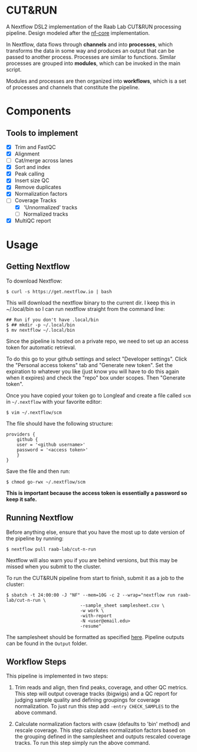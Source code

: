 CUT&RUN
=======

A Nextflow DSL2 implementation of the Raab Lab CUT&RUN processing pipeline. Design modeled after the [nf-core](https://nf-co.re/cutandrun) implementation.

In Nextflow, data flows through **channels** and into **processes**,
which transforms the data in some way and produces an output that can be passed to another process.
Processes are similar to functions.
Similar processes are grouped into **modules**, which can be invoked in the main script.

Modules and processes are then organized into **workflows**,
which is a set of processes and channels that constitute the pipeline.

Components
==========

## Tools to implement

- [X] Trim and FastQC
- [X] Alignment
- [ ] Cat/merge across lanes
- [X] Sort and index
- [X] Peak calling
- [X] Insert size QC
- [X] Remove duplicates
- [X] Normalization factors
- [ ] Coverage Tracks
	- [X] 'Unnormalized' tracks
	- [ ] Normalized tracks
- [X] MultiQC report

Usage
=====

Getting Nextflow
----------------

To download Nextflow:

    $ curl -s https://get.nextflow.io | bash

This will download the nextflow binary to the current dir.
I keep this in ~/.local/bin so I can run nextflow straight from the command line:

    ## Run if you don't have .local/bin
    $ ## mkdir -p ~/.local/bin
    $ mv nextflow ~/.local/bin

Since the pipeline is hosted on a private repo,
we need to set up an access token for automatic retrieval.

To do this go to your github settings and select "Developer settings".
Click the "Personal access tokens" tab and "Generate new token".
Set the expiration to whatever you like (just know you will have to do this again when it expires)
and check the "repo" box under scopes. Then "Generate token".

Once you have copied your token go to Longleaf
and create a file called `scm` in `~/.nextflow` with your favorite editor:

    $ vim ~/.nextflow/scm

The file should have the following structure:

    providers {
	    github {
		user = '<github username>'
		password = '<access token>'
	    }
    }

Save the file and then run:

    $ chmod go-rwx ~/.nextflow/scm

**This is important because the access token is essentially a password so keep it safe.**

Running Nextflow
----------------

Before anything else, ensure that you have the most up to date version of the pipeline
by running:

    $ nextflow pull raab-lab/cut-n-run

Nextflow will also warn you if you are behind versions,
but this may be missed when you submit to the cluster.

To run the CUT&RUN pipeline from start to finish, submit it as a job to the cluster:

    $ sbatch -t 24:00:00 -J "NF" --mem=10G -c 2 --wrap="nextflow run raab-lab/cut-n-run \
								--sample_sheet samplesheet.csv \
								-w work \
								-with-report
								-N <user@email.edu>
								-resume"

The samplesheet should be formatted as specified [here](docs/params.md). Pipeline outputs can be found in the `Output` folder.

Workflow Steps
--------------

This pipeline is implemented in two steps:

1. Trim reads and align, then find peaks, coverage, and other QC metrics. This step will output coverage tracks (bigwigs) and a QC report for judging sample quality and defining groupings for coverage normalization. To just run this step add `-entry CHECK_SAMPLES` to the above command.

2. Calculate normalization factors with csaw (defaults to 'bin' method) and rescale coverage. This step calculates normalization factors based on the grouping defined in the samplesheet and outputs rescaled coverage tracks. To run this step simply run the above command.
